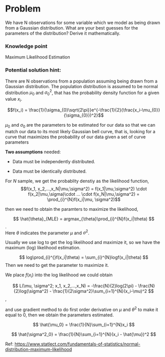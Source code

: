 # Problem

We have N observations for some variable which we model as being drawn from a Gaussian distribution. What are your best guesses for the parameters of the distribution? Derive it mathematically.


### Knowledge point

Maximum Likelihood Estimation


### Potential solution hint:

There are N observations from a population assuming being drawn from a Gaussian distribution. The population distribution is assumed to be normal distribution $\mu_0$ and $\sigma_0^2$, that has the probability density function for a given value $x_i$.

$$f(x_i) = \frac{1}{\sigma_{0}\sqrt{2\pi}}e^{-\frac{1}{2}(\frac{x_i-\mu_{0}}{\sigma_{0}})^2}$$

$\mu_0$ and $\sigma_0$ are the parameters to be estimated for our data so that we can match our data to its most likely Gaussian bell curve, that is, looking for a curve that maximizes the probability of our data given a set of curve parameters


**Two assumptions** needed: 

* Data must be independently distributed.

* Data must be identically distributed.


For $N$ sample, we get the probablity denstiy as the likelihood function, 
$$f(x_1, x_2,...,x_N|\mu,\sigma^2) = f(x_1|\mu,\sigma^2) \cdot f(x_2|\mu,\sigma)\cdot ... \cdot f(x_N|\mu,\sigma^2) = \prod_{i}^{N}f(x_i|\mu, \sigma^2)$$

then we need to obtain the paramters to maximize the likelihood,

$$ \hat{\theta}_{MLE} = argmax_{\theta}\prod_{i}^{N}f(x_i|\theta) $$ .  
Here $\theta$ indicates the parameter $\mu$ and $\sigma^2$.

Usually we use log to get the log likelihood and maximize it, so we have the maximum (log) likelihood estimation.

$$ log\prod_{i}^{}f(x_i|\theta) = \sum_{i}^{N}logf(x_i|\theta) $$
Then we need to get the parameter to maximize it.

We place $f(x_i)$ into the log likelihood
we could obtain 

$$ L(\mu, \sigma^2; x_1, x_2,...,x_N) = -\frac{N}{2}log(2\pi) - \frac{N}{2}log(\sigma^2) - \frac{1}{2\sigma^2}\sum_{i=1}^{N}(x_i-\mu)^2 $$, 

and use gradient method to do first order derivative on $\mu$ and $\theta^2$ to make it equal to 0, then we obtain the parameters estimated.

$$ \hat{\mu_0} = \frac{1}{N}\sum_{i=1}^{N}x_i $$ 

$$ \hat{\sigma^2_0} = \frac{1}{N}\sum_{i=1}^{N}(x_i - \hat{\mu})^2 $$


Ref: https://www.statlect.com/fundamentals-of-statistics/normal-distribution-maximum-likelihood
